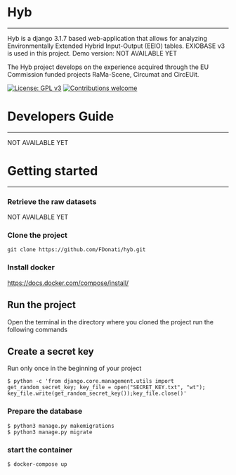 # Hyb
---
Hyb is a django 3.1.7 based web-application that allows for analyzing Environmentally Extended Hybrid Input-Output (EEIO) tables. EXIOBASE v3 is used in this project. 
Demo version: NOT AVAILABLE YET

The Hyb project develops on the experience acquired through the EU Commission funded projects RaMa-Scene, Circumat and CircEUit.  

[![License: GPL v3](https://img.shields.io/badge/License-GPL%20v3-blue.svg)](https://www.gnu.org/licenses/gpl-3.0)
[![Contributions welcome](https://img.shields.io/badge/contributions-welcome-brightgreen.svg)](resources/docs/CONTRIBUTING.md)

# Developers Guide
---
NOT AVAILABLE YET

# Getting started
---

### Retrieve the raw datasets

NOT AVAILABLE YET

### Clone the project 
``` 
git clone https://github.com/FDonati/hyb.git

``` 
### Install docker
https://docs.docker.com/compose/install/

## Run the project

Open the terminal in the directory where you cloned the project run
the following commands

## Create a secret key
Run only once in the beginning of your project

```
$ python -c 'from django.core.management.utils import get_random_secret_key; key_file = open("SECRET_KEY.txt", "wt"); key_file.write(get_random_secret_key());key_file.close()'
```

### Prepare the database
```
$ python3 manage.py makemigrations
$ python3 manage.py migrate
```
### start the container
```
$ docker-compose up
```

